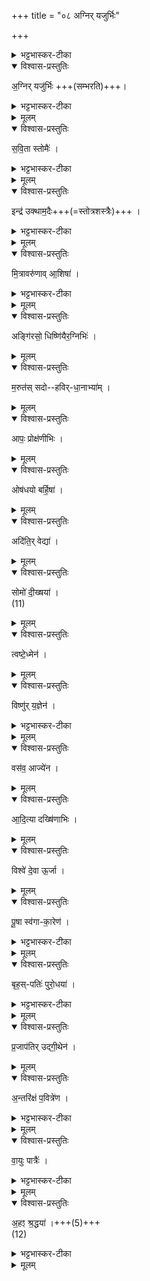 +++
title = "०८ अग्निर् यजुर्भिः"

+++

<details><summary>भट्टभास्कर-टीका</summary>

1अथ सम्भारयजूंषि अग्निर्यजुर्भिरित्यादीनि ॥ 'हृदयं यजूंषि पत्न्यश्च' इत्यादिषु विनियोगः । हृदयं 'सुवर्णं धर्मं' इत्यनुवाकः । एतानि यजूंषि । पत्न्यो वक्ष्यन्ते ‘सेनेन्द्रस्य' इत्यादयः । 
</details>

<details open><summary>विश्वास-प्रस्तुतिः</summary>

अ॒ग्निर् यजु॑र्भिः +++(सम्भरति)+++।  
</details>

<details><summary>भट्टभास्कर-टीका</summary>

अग्निर्यजुर्भिः यज्ञं सम्भृतवान् । तैस्तद्वान् इत्यन्ये । अस्य यजुश्शब्दसम्बन्धित्वात् सर्वाणि यजूंषि । 
</details>

<details><summary>मूलम्</summary>

अ॒ग्निर्यजु॑र्भिः ।  
</details>

<details open><summary>विश्वास-प्रस्तुतिः</summary>

स॒वि॒ता स्तोमैः॑ ।  
</details>

<details><summary>भट्टभास्कर-टीका</summary>

सविता स्तोमैः त्रिवृदादिभिः यज्ञं सम्भृतवान् । एवं सर्वत्र । 
</details>


<details><summary>मूलम्</summary>

स॒वि॒ता स्तोमैः॑ ।  
</details>

<details open><summary>विश्वास-प्रस्तुतिः</summary>

इन्द्र॑ उक्थाम॒दैः+++(=स्तोत्रशस्त्रैः)+++ ।  
</details>

<details><summary>भट्टभास्कर-टीका</summary>

उक्थामदैः स्तोत्रशस्त्रैः । 
</details>


<details><summary>मूलम्</summary>

इन्द्र॑ उक्थाम॒दैः ।  
</details>

<details open><summary>विश्वास-प्रस्तुतिः</summary>

मि॒त्रावरु॑णाव् आ॒शिषा॑ ।  
</details>

<details><summary>भट्टभास्कर-टीका</summary>

आशिषा प्रार्थनामन्त्रैः । गतमन्यत् । 
</details>


<details><summary>मूलम्</summary>

मि॒त्रावरु॑णाव् आ॒शिषा॑ ।  
</details>


<details open><summary>विश्वास-प्रस्तुतिः</summary>

अङ्गि॑रसो॒ धिष्णि॑यैर॒ग्निभिः॑ ।  
</details>

<details><summary>मूलम्</summary>

अङ्गि॑रसो॒ धिष्णि॑यैर॒ग्निभिः॑ ।  
</details>

<details open><summary>विश्वास-प्रस्तुतिः</summary>

म॒रुत॑स् सदो--हविर्-धा॒नाभ्या॑म् ।  
</details>

<details><summary>मूलम्</summary>

म॒रुत॑स्सदोहविर्धा॒नाभ्या॑म् ।  
</details>

<details open><summary>विश्वास-प्रस्तुतिः</summary>

आपः॒ प्रोक्ष॑णीभिः ।  
</details>

<details><summary>मूलम्</summary>

आपः॒ प्रोक्ष॑णीभिः ।  
</details>


<details open><summary>विश्वास-प्रस्तुतिः</summary>

ओष॑धयो बर्हि॒षा॑ ।  
</details>

<details><summary>मूलम्</summary>

ओष॑धयो बर्हि॒षा॑ ।  
</details>


<details open><summary>विश्वास-प्रस्तुतिः</summary>

अदि॑ति॒र् वेद्या॑ ।  
</details>

<details><summary>मूलम्</summary>

अदि॑ति॒र्वेद्या॑ ।  
</details>


<details open><summary>विश्वास-प्रस्तुतिः</summary>

सोमो॑ दी॒ख्षया॑ ।  
(11)  
</details>

<details><summary>मूलम्</summary>

सोमो॑ दी॒ख्षया॑ ।  
(11)  
</details>

<details open><summary>विश्वास-प्रस्तुतिः</summary>

त्वष्टे॒ध्मेन॑ ।  
</details>

<details><summary>मूलम्</summary>

त्वष्टे॒ध्मेन॑ ।  
</details>

<details open><summary>विश्वास-प्रस्तुतिः</summary>

विष्णु॑र् य॒ज्ञेन॑ ।  
</details>

<details><summary>भट्टभास्कर-टीका</summary>

विष्णुर्यज्ञेन तद्वान् । 
</details>


<details><summary>मूलम्</summary>

विष्णु॑र्य॒ज्ञेन॑ ।  
</details>

<details open><summary>विश्वास-प्रस्तुतिः</summary>

वस॑व॒ आज्ये॑न ।  
</details>

<details><summary>मूलम्</summary>

वस॑व॒ आज्ये॑न ।  
</details>

<details open><summary>विश्वास-प्रस्तुतिः</summary>

आ॒दि॒त्या दख्षि॑णाभिः ।  
</details>

<details><summary>मूलम्</summary>

आ॒दि॒त्या दख्षि॑णाभिः ।  
</details>

<details open><summary>विश्वास-प्रस्तुतिः</summary>

विश्वे॑ दे॒वा ऊ॒र्जा ।
</details>

<details><summary>मूलम्</summary>

विश्वे॑ दे॒वा ऊ॒र्जा ।
</details>
  
<details open><summary>विश्वास-प्रस्तुतिः</summary>

पू॒षा स्व॑गा-का॒रेण॑ ।  
</details>

<details><summary>भट्टभास्कर-टीका</summary>

स्वगाकारेण यथायथं हविस्स्वामिनां हविस्सम्बन्धकरणेन । 
</details>


<details><summary>मूलम्</summary>

पू॒षा स्व॑गाका॒रेण॑ ।  
</details>


<details open><summary>विश्वास-प्रस्तुतिः</summary>

बृह॒स्-पतिः॑ पुरो॒धया॑ ।  
</details>

<details><summary>भट्टभास्कर-टीका</summary>

पुरोधया प्राधान्येन, ब्रह्मत्वेन वा उद्गीथेन उद्गानेन द्वितीयया चतुर्थ्या वा विभक्त्या । 
</details>


<details><summary>मूलम्</summary>

बृह॒स्पतिः॑ पुरो॒धया॑ ।  
</details>

<details open><summary>विश्वास-प्रस्तुतिः</summary>

प्र॒जाप॑तिर् उद्गी॒थेन॑ ।  
</details>

<details><summary>मूलम्</summary>

प्र॒जाप॑तिरुद्गी॒थेन॑ ।  
</details>

<details open><summary>विश्वास-प्रस्तुतिः</summary>

अ॒न्तरि॑क्षं प॒वित्रे॑ण ।  
</details>

<details><summary>भट्टभास्कर-टीका</summary>

पवित्रेण दशापवित्रेण । 
</details>


<details><summary>मूलम्</summary>

अ॒न्तरि॑क्षं प॒वित्रे॑ण ।  
</details>

<details open><summary>विश्वास-प्रस्तुतिः</summary>

वा॒युः पात्रैः॑ ।  
</details>

<details><summary>भट्टभास्कर-टीका</summary>

पात्रैः उर्ध्वपात्रैः 
</details>


<details><summary>मूलम्</summary>

वा॒युः पात्रैः॑ ।  
</details>


<details open><summary>विश्वास-प्रस्तुतिः</summary>

अ॒हꣵ श्र॒द्धया॑ ।+++(5)+++  
(12)  
</details>

<details><summary>भट्टभास्कर-टीका</summary>

अहं श्रद्धया सर्वदा यजे इति ॥
इत्यारण्यके तृतीये अष्टमोऽनुवाकः ॥  
</details>


<details><summary>मूलम्</summary>

अ॒हꣵ श्र॒द्धया॑ ।  
(12)  
</details>

